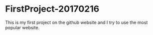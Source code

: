 # FirstProject-20170216
This is my first project on the github website and I try to use the most popular website.
